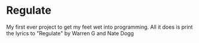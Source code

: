 # Regulate
My first ever project to get my feet wet into programming.
All it does is print the lyrics to "Regulate" by Warren G and Nate Dogg
